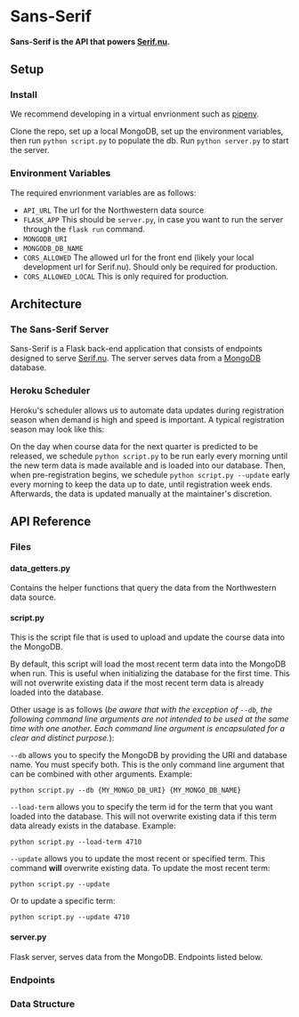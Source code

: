 # Sans-Serif
#### Sans-Serif is the API that powers [Serif.nu](https://serif.nu).

## Setup

### Install

We recommend developing in a virtual envrionment such as [pipenv](https://pipenv.readthedocs.io/en/latest/).

Clone the repo, set up a local MongoDB, set up the environment variables, then run `python script.py` to populate the db. Run `python server.py` to start the server.

### Environment Variables

The required envrionment variables are as follows:

* `API_URL` The url for the Northwestern data source
* `FLASK_APP` This should be `server.py`, in case you want to run the server through the `flask run` command.
* `MONGODB_URI`
* `MONGODB_DB_NAME`
* `CORS_ALLOWED` The allowed url for the front end (likely your local development url for Serif.nu). Should only be required for production.
* `CORS_ALLOWED_LOCAL` This is only required for production.

## Architecture

### The Sans-Serif Server

Sans-Serif is a Flask back-end application that consists of endpoints designed to serve [Serif.nu](https://serif.nu). The server serves data from a [MongoDB](https://www.mongodb.com/) database.

### Heroku Scheduler

Heroku's scheduler allows us to automate data updates during registration season when demand is high and speed is important. A typical registration season may look like this:

On the day when course data for the next quarter is predicted to be released, we schedule `python script.py` to be run early every morning until the new term data is made available and is loaded into our database. Then, when pre-registration begins, we schedule `python script.py --update` early every morning to keep the data up to date, until registration week ends. Afterwards, the data is updated manually at the maintainer's discretion.

## API Reference

### Files

#### data_getters.py
Contains the helper functions that query the data from the Northwestern data source.

#### script.py
This is the script file that is used to upload and update the course data into the MongoDB.

By default, this script will load the most recent term data into the MongoDB when run. This is useful when initializing the database for the first time. This will not overwrite existing data if the most recent term data is already loaded into the database.

Other usage is as follows (*be aware that with the exception of `--db`, the following command line arguments are not intended to be used at the same time with one another. Each command line argument is encapsulated for a clear and distinct purpose.*):

`--db` allows you to specify the MongoDB by providing the URI and database name. You must specify both. This is the only command line argument that can be combined with other arguments. Example:

```
python script.py --db {MY_MONGO_DB_URI} {MY_MONGO_DB_NAME}
```

`--load-term` allows you to specify the term id for the term that you want loaded into the database. This will not overwrite existing data if this term data already exists in the database. Example:

```
python script.py --load-term 4710
```

`--update` allows you to update the most recent or specified term. This command **will** overwrite existing data. To update the most recent term:

```
python script.py --update
```

Or to update a specific term:

```
python script.py --update 4710
```

#### server.py
Flask server, serves data from the MongoDB. Endpoints listed below.

### Endpoints

### Data Structure

